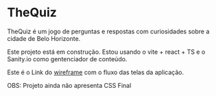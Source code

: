 # TheQuiz

TheQuiz é um jogo de perguntas e respostas com curiosidades sobre a cidade de Belo Horizonte.

Este projeto está em construção. Estou usando o vite + react + TS e o Sanity.io como gentenciador de conteúdo.

Este é o Link do [wireframe](https://www.figma.com/community/file/1256292144415818101/TheQuiz) com o fluxo das telas da aplicação.

OBS: Projeto ainda não apresenta CSS Final 
